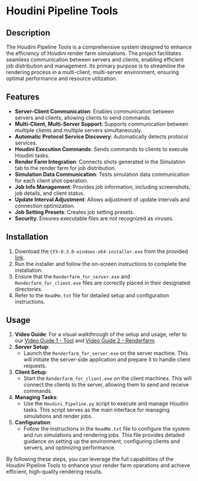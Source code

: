 # Houdini Pipeline Tools

## Description
The Houdini Pipeline Tools is a comprehensive system designed to enhance the efficiency of Houdini render farm simulations. The project facilitates seamless communication between servers and clients, enabling efficient job distribution and management. Its primary purpose is to streamline the rendering process in a multi-client, multi-server environment, ensuring optimal performance and resource utilization.

## Features
- **Server-Client Communication**: Enables communication between servers and clients, allowing clients to send commands.
- **Multi-Client, Multi-Server Support**: Supports communication between multiple clients and multiple servers simultaneously.
- **Automatic Protocol Service Discovery**: Automatically detects protocol services.
- **Houdini Execution Commands**: Sends commands to clients to execute Houdini tasks.
- **Render Farm Integration**: Connects shots generated in the Simulation tab to the render farm for job distribution.
- **Simulation Data Communication**: Tests simulation data communication for each client shot operation.
- **Job Info Management**: Provides job information, including screenshots, job details, and client status.
- **Update Interval Adjustment**: Allows adjustment of update intervals and connection optimization.
- **Job Setting Presets**: Creates job setting presets.
- **Security**: Ensures executable files are not recognized as viruses.

## Installation
1. Download the `CFX-0.3.0-windows-x64-installer.exe` from the provided [link](https://drive.google.com/file/d/1y1QsCIUnAiqGioF4b7N3lXAXcjLEskfL/view?usp=sharing).
2. Run the installer and follow the on-screen instructions to complete the installation.
3. Ensure that the `Renderfarm_for_server.exe` and `Renderfarm_for_client.exe` files are correctly placed in their designated directories.
4. Refer to the `ReadMe.txt` file for detailed setup and configuration instructions.

## Usage
1. **Video Guide**: For a visual walkthrough of the setup and usage, refer to our [Video Guide 1 - Tool](https://youtu.be/wmjQcO7WsDw) and [Video Guide 2 - Renderfarm](https://youtu.be/_CYaxjTqDk0).
2. **Server Setup**:
   - Launch the `Renderfarm_for_server.exe` on the server machine. This will initiate the server-side application and prepare it to handle client requests.
3. **Client Setup**:
   - Start the `Renderfarm_for_client.exe` on the client machines. This will connect the clients to the server, allowing them to send and receive commands.
4. **Managing Tasks**:
   - Use the `Houdini_Pipeline.py` script to execute and manage Houdini tasks. This script serves as the main interface for managing simulations and render jobs.
5. **Configuration**:
   - Follow the instructions in the `ReadMe.txt` file to configure the system and run simulations and rendering jobs. This file provides detailed guidance on setting up the environment, configuring clients and servers, and optimizing performance.

By following these steps, you can leverage the full capabilities of the Houdini Pipeline Tools to enhance your render farm operations and achieve efficient, high-quality rendering results.
